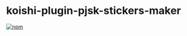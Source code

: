 # koishi-plugin-pjsk-stickers-maker

[![npm](https://img.shields.io/npm/v/koishi-plugin-pjsk-stickers-maker?style=flat-square)](https://www.npmjs.com/package/koishi-plugin-pjsk-stickers-maker)


